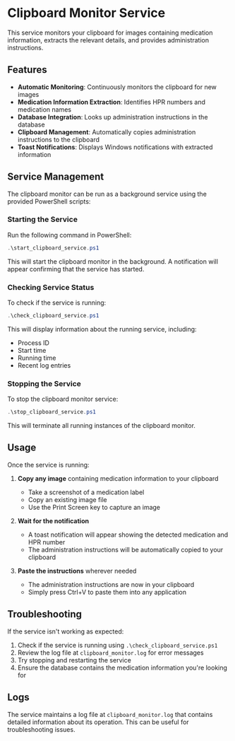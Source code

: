 # Clipboard Monitor Service

This service monitors your clipboard for images containing medication information, extracts the relevant details, and provides administration instructions.

## Features

- **Automatic Monitoring**: Continuously monitors the clipboard for new images
- **Medication Information Extraction**: Identifies HPR numbers and medication names
- **Database Integration**: Looks up administration instructions in the database
- **Clipboard Management**: Automatically copies administration instructions to the clipboard
- **Toast Notifications**: Displays Windows notifications with extracted information

## Service Management

The clipboard monitor can be run as a background service using the provided PowerShell scripts:

### Starting the Service

Run the following command in PowerShell:

```powershell
.\start_clipboard_service.ps1
```

This will start the clipboard monitor in the background. A notification will appear confirming that the service has started.

### Checking Service Status

To check if the service is running:

```powershell
.\check_clipboard_service.ps1
```

This will display information about the running service, including:
- Process ID
- Start time
- Running time
- Recent log entries

### Stopping the Service

To stop the clipboard monitor service:

```powershell
.\stop_clipboard_service.ps1
```

This will terminate all running instances of the clipboard monitor.

## Usage

Once the service is running:

1. **Copy any image** containing medication information to your clipboard
   - Take a screenshot of a medication label
   - Copy an existing image file
   - Use the Print Screen key to capture an image

2. **Wait for the notification**
   - A toast notification will appear showing the detected medication and HPR number
   - The administration instructions will be automatically copied to your clipboard

3. **Paste the instructions** wherever needed
   - The administration instructions are now in your clipboard
   - Simply press Ctrl+V to paste them into any application

## Troubleshooting

If the service isn't working as expected:

1. Check if the service is running using `.\check_clipboard_service.ps1`
2. Review the log file at `clipboard_monitor.log` for error messages
3. Try stopping and restarting the service
4. Ensure the database contains the medication information you're looking for

## Logs

The service maintains a log file at `clipboard_monitor.log` that contains detailed information about its operation. This can be useful for troubleshooting issues.
